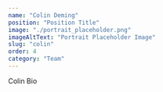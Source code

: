 ```yaml
---
name: "Colin Deming"
position: "Position Title"
image: "./portrait_placeholder.png"
imageAltText: "Portrait Placeholder Image"
slug: "colin"
order: 4
category: "Team"
---
```


Colin Bio